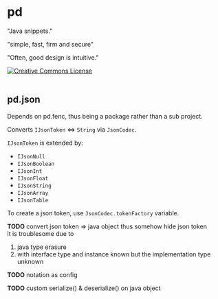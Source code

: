 # pd

"Java snippets."

"simple, fast, firm and secure"

"Often, good design is intuitive."

<a rel="license" href="http://creativecommons.org/licenses/by/4.0/">
  <img alt="Creative Commons License" style="border-width:0" src="https://i.creativecommons.org/l/by/4.0/88x31.png" />
</a>
<br/>
<br/>

## pd.json

Depends on pd.fenc, thus being a package rather than a sub project.

Converts `IJsonToken` <=> `String` via `JsonCodec`.

`IJsonToken` is extended by:
  - `IJsonNull`
  - `IJsonBoolean`
  - `IJsonInt`
  - `IJsonFloat`
  - `IJsonString`
  - `IJsonArray`
  - `IJsonTable`

To create a json token, use `JsonCodec.tokenFactory` variable.

**TODO** convert json token => java object thus somehow hide json token  
it is troublesome due to  
1. java type erasure
2. with interface type and instance known but the implementation type unknown

**TODO** notation as config

**TODO** custom serialize() & deserialize() on java object

